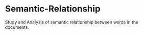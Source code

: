 Semantic-Relationship
=====================

Study and Analysis of semantic relationship between words in the documents. 
